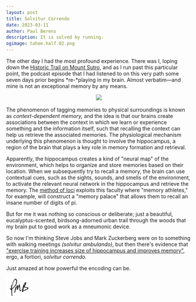```yaml
---
layout: post
title: Solvitur Correndo
date: 2023-03-11
author:	Paul Berens
description: It is solved by running.
ogimage: tahoe.half.02.png
---
```

The other day I had the most profound experience. There was I, loping down the [Historic Trail on Mount Sutro](/twin-peaks-mt-sutro/), and as I run past this particular point, the podcast episode that I had listened to on this very path some seven days prior begins *re-*playing in my brain. Almost verbatim—and mine is not an exceptional memory by any means.

<center>
<img src='/assets/videos/historic.trail.slow.gif'>
</center>

The phenomenon of tagging memories to physical surroundings is known as *context-dependent memory,* and the idea is that our brains create associations between the context in which we learn or experience something and the information itself, such that recalling the context can help us retrieve the associated memories. The physiological mechanism underlying this phenomenon is thought to involve the hippocampus, a region of the brain that plays a key role in memory formation and retrieval.

Apparently, the hippocampus creates a kind of "neural map" of the environment, which helps to organize and store memories based on their location. When we subsequently try to recall a memory, the brain can use contextual cues, such as the sights, sounds, and smells of the environment, to activate the relevant neural network in the hippocampus and retrieve the memory. The [method of loci](https://en.wikipedia.org/wiki/method_of_loci) exploits this faculty where "memory athletes," for example, will construct a "memory palace" that allows them to recall an insane number of digits of pi.

But for me it was nothing so conscious or deliberate; just a beautiful, eucalyptus-scented, birdsong-adorned urban trail through the woods that my brain put to good work as a mneumonic device.

So now I'm thinking Steve Jobs and Mark Zuckerberg were on to something with walking meetings *(solvitur ambulando)*, but then there's evidence that ["exercise training increases size of hippocampus and improves memory"](https://www.pnas.org/doi/10.1073/pnas.1015950108), ergo, a fortiori, *solvitur correndo.*

Just amazed at how powerful the encoding can be.

![initials](/assets/images/initials.pmb.71.56.png)
